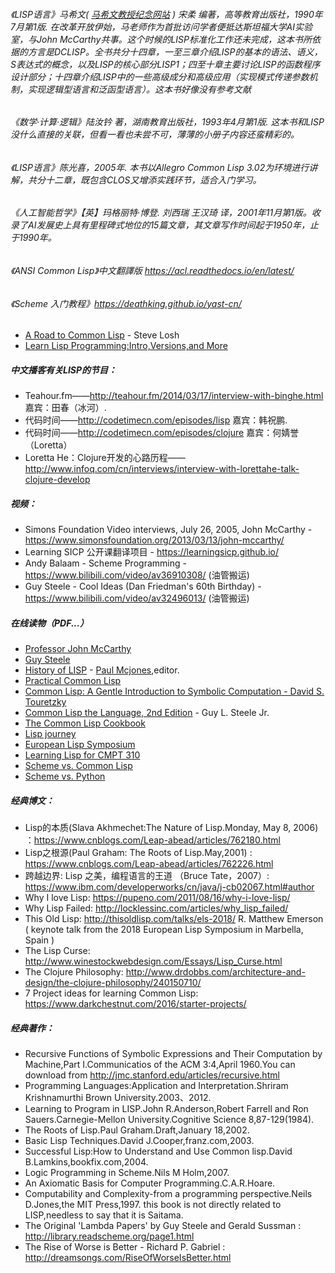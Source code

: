 ###### 《LISP语言》马希文( [马希文教授纪念网站](http://www.math.pku.edu.cn/teachers/mxw/) ) 宋柔 编著，高等教育出版社，1990年7月第1版. 在改革开放伊始，马老师作为首批访问学者便抵达斯坦福大学AI实验室，与John McCarthy共事。这个时候的LISP标准化工作还未完成，这本书所依据的方言是DCLISP。全书共分十四章，一至三章介绍LISP的基本的语法、语义，S表达式的概念，以及LISP的核心部分LISP1；四至十章主要讨论LISP的函数程序设计部分；十四章介绍LISP中的一些高级成分和高级应用（实现模式传递参数机制，实现逻辑型语言和泛函型语言）。这本书好像没有参考文献
###### 《数学·计算·逻辑》陆汝钤 著，湖南教育出版社，1993年4月第1版. 这本书和LISP没什么直接的关联，但看一看也未尝不可，薄薄的小册子内容还蛮精彩的。
###### 《LISP语言》陈光喜，2005年. 本书以Allegro Common Lisp 3.02为环境进行讲解，共分十二章，既包含CLOS又增添实践环节，适合入门学习。
###### 《人工智能哲学》【英】玛格丽特·博登. 刘西瑞 王汉琦 译，2001年11月第1版。收录了AI发展史上具有里程碑式地位的15篇文章，其文章写作时间起于1950年，止于1990年。
###### 《ANSI Common Lisp》中文翻譯版 https://acl.readthedocs.io/en/latest/
###### 《Scheme 入门教程》https://deathking.github.io/yast-cn/
* [A Road to Common Lisp](http://stevelosh.com/blog/2018/08/a-road-to-common-lisp/) - Steve Losh
* [Learn Lisp Programming:Intro,Versions,and More](https://www.whoishostingthis.com/resources/lisp/)
##### 中文播客有关LISP的节目：
* Teahour.fm——http://teahour.fm/2014/03/17/interview-with-binghe.html 嘉宾：田春（冰河）.
* 代码时间——http://codetimecn.com/episodes/lisp 嘉宾：韩祝鹏.
* 代码时间——http://codetimecn.com/episodes/clojure 嘉宾：何婧誉（Loretta）
* Loretta He：Clojure开发的心路历程——http://www.infoq.com/cn/interviews/interview-with-lorettahe-talk-clojure-develop
##### 视频：
* Simons Foundation Video interviews, July 26, 2005, John McCarthy - https://www.simonsfoundation.org/2013/03/13/john-mccarthy/
* Learning SICP 公开课翻译项目 - https://learningsicp.github.io/
* Andy Balaam - Scheme Programming - https://www.bilibili.com/video/av36910308/ (油管搬运)
* Guy Steele - Cool Ideas (Dan Friedman's 60th Birthday) - https://www.bilibili.com/video/av32496013/ (油管搬运)
##### 在线读物（PDF...）
* [Professor John McCarthy](http://jmc.stanford.edu/index.html)
* [Guy Steele](https://www.researchgate.net/profile/Guy_Steele) 
* [History of LISP](http://www.softwarepreservation.org/projects/LISP) - [Paul Mcjones](https://mcjones.org/),editor.
* [Practical Common Lisp](http://www.gigamonkeys.com/book/)
* [Common Lisp: A Gentle Introduction to Symbolic Computation - David S. Touretzky](http://www.cs.cmu.edu/~dst/LispBook/)
* [Common Lisp the Language, 2nd Edition](http://www-prod-gif.supelec.fr/docs/cltl/clm/clm.html) - Guy L. Steele Jr.
* [The Common Lisp Cookbook](https://lispcookbook.github.io/cl-cookbook/)
* [Lisp journey](https://lisp-journey.gitlab.io/)
* [European Lisp Symposium](https://european-lisp-symposium.org/)
* [Learning Lisp for CMPT 310](http://www.cs.sfu.ca/CourseCentral/310/pwfong/Lisp/)
* [Scheme vs. Common Lisp](http://www.cs.utexas.edu/~novak/schemevscl.html)
* [Scheme vs. Python](https://people.eecs.berkeley.edu/~bh/proglang.html)
##### 经典博文：
* Lisp的本质(Slava Akhmechet:The Nature of Lisp.Monday, May 8, 2006) ：https://www.cnblogs.com/Leap-abead/articles/762180.html
* Lisp之根源(Paul Graham: The Roots of Lisp.May,2001) : https://www.cnblogs.com/Leap-abead/articles/762226.html
* 跨越边界: Lisp 之美，编程语言的王道 （Bruce Tate，2007）: https://www.ibm.com/developerworks/cn/java/j-cb02067.html#author
* Why I love Lisp: https://pupeno.com/2011/08/16/why-i-love-lisp/ 
* Why Lisp Failed: http://locklessinc.com/articles/why_lisp_failed/
* This Old Lisp: http://thisoldlisp.com/talks/els-2018/ R. Matthew Emerson ( keynote talk from the 2018 European Lisp Symposium in Marbella, Spain )
* The Lisp Curse: http://www.winestockwebdesign.com/Essays/Lisp_Curse.html
* The Clojure Philosophy: http://www.drdobbs.com/architecture-and-design/the-clojure-philosophy/240150710/
* 7 Project ideas for learning Common Lisp: <https://www.darkchestnut.com/2016/starter-projects/>
##### 经典著作：
* Recursive Functions of Symbolic Expressions and Their Computation by Machine,Part I.Communicatios of the ACM 3:4,April 1960.You can download from http://jmc.stanford.edu/articles/recursive.html
* Programming Languages:Application and Interpretation.Shriram Krishnamurthi Brown University.2003、2012.
* Learning to Program in LISP.John R.Anderson,Robert Farrell and Ron Sauers.Carnegie-Mellon University.Cognitive Science 8,87-129(1984).
* The Roots of Lisp.Paul Graham.Draft,January 18,2002.
* Basic Lisp Techniques.David J.Cooper,franz.com,2003.
* Successful Lisp:How to Understand and Use Common lisp.David B.Lamkins,bookfix.com,2004.
* Logic Programming in Scheme.Nils M Holm,2007.
* An Axiomatic Basis for Computer Programming.C.A.R.Hoare.
* Computability and Complexity-from a programming perspective.Neils D.Jones,the MIT Press,1997. this book is not directly related to LISP,needless to say that it is Saitama.
* The Original 'Lambda Papers' by Guy Steele and Gerald Sussman : http://library.readscheme.org/page1.html
* The Rise of Worse is Better - Richard P. Gabriel : http://dreamsongs.com/RiseOfWorseIsBetter.html
